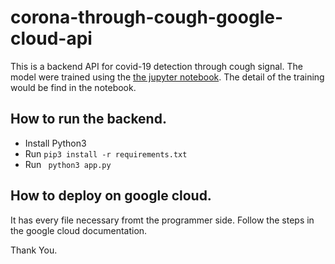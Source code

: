 # corona-through-cough-google-cloud-api
This is a backend API for covid-19 detection through cough signal. The model were trained using the [the jupyter notebook](https://github.com/hASEEBjAN/TensorFlow_Random_Programs/blob/master/COVID_19_Detection_from_Cough_Data.ipynb). The detail of the training would be find in the notebook.

## How to run the backend.
* Install Python3
* Run 
```pip3 install -r requirements.txt```
* Run 
``` python3 app.py```

## How to deploy on google cloud.
It has every file necessary fromt the programmer side. Follow the steps in the google cloud documentation.

Thank You.
